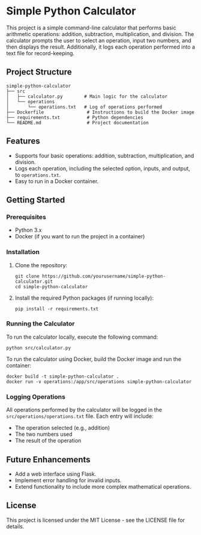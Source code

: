 # Simple Python Calculator

This project is a simple command-line calculator that performs basic arithmetic operations: addition, subtraction, multiplication, and division. The calculator prompts the user to select an operation, input two numbers, and then displays the result. Additionally, it logs each operation performed into a text file for record-keeping.

## Project Structure

```
simple-python-calculator
├── src
│   ├── calculator.py        # Main logic for the calculator
│   └── operations
│       └── operations.txt   # Log of operations performed
├── Dockerfile                # Instructions to build the Docker image
├── requirements.txt          # Python dependencies
└── README.md                 # Project documentation
```

## Features

- Supports four basic operations: addition, subtraction, multiplication, and division.
- Logs each operation, including the selected option, inputs, and output, to `operations.txt`.
- Easy to run in a Docker container.

## Getting Started

### Prerequisites

- Python 3.x
- Docker (if you want to run the project in a container)

### Installation

1. Clone the repository:
   ```
   git clone https://github.com/yourusername/simple-python-calculator.git
   cd simple-python-calculator
   ```

2. Install the required Python packages (if running locally):
   ```
   pip install -r requirements.txt
   ```

### Running the Calculator

To run the calculator locally, execute the following command:
```
python src/calculator.py
```

To run the calculator using Docker, build the Docker image and run the container:
```
docker build -t simple-python-calculator .
docker run -v operations:/app/src/operations simple-python-calculator
```

### Logging Operations

All operations performed by the calculator will be logged in the `src/operations/operations.txt` file. Each entry will include:
- The operation selected (e.g., addition)
- The two numbers used
- The result of the operation

## Future Enhancements

- Add a web interface using Flask.
- Implement error handling for invalid inputs.
- Extend functionality to include more complex mathematical operations.

## License

This project is licensed under the MIT License - see the LICENSE file for details.